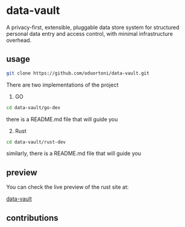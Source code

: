 # data-vault
A privacy-first, extensible, pluggable data store system for structured personal data entry and access control, with minimal infrastructure overhead.

## usage

```bash
git clone https://github.com/oduortoni/data-vault.git
```

There are two implementations of the project

1. GO

```bash
cd data-vault/go-dev
```

there is a README.md file that will guide you

2. Rust

```bash
cd data-vault/rust-dev
```

similarly, there is a README.md file that will guide you

## preview

You can check the live preview of the rust site at:

[data-vault](https://data-vault.onrender.com)

## contributions
